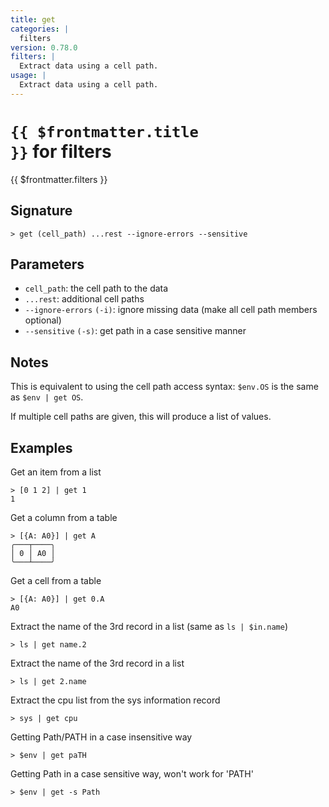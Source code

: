 ```yaml
---
title: get
categories: |
  filters
version: 0.78.0
filters: |
  Extract data using a cell path.
usage: |
  Extract data using a cell path.
---
```


# <code>{{ $frontmatter.title }}</code> for filters

<div class='command-title'>{{ $frontmatter.filters }}</div>

## Signature

```> get (cell_path) ...rest --ignore-errors --sensitive```

## Parameters

 -  `cell_path`: the cell path to the data
 -  `...rest`: additional cell paths
 -  `--ignore-errors` `(-i)`: ignore missing data (make all cell path members optional)
 -  `--sensitive` `(-s)`: get path in a case sensitive manner

## Notes
This is equivalent to using the cell path access syntax: `$env.OS` is the same as `$env | get OS`.

If multiple cell paths are given, this will produce a list of values.
## Examples

Get an item from a list
```shell
> [0 1 2] | get 1
1
```

Get a column from a table
```shell
> [{A: A0}] | get A
╭───┬────╮
│ 0 │ A0 │
╰───┴────╯

```

Get a cell from a table
```shell
> [{A: A0}] | get 0.A
A0
```

Extract the name of the 3rd record in a list (same as `ls | $in.name`)
```shell
> ls | get name.2

```

Extract the name of the 3rd record in a list
```shell
> ls | get 2.name

```

Extract the cpu list from the sys information record
```shell
> sys | get cpu

```

Getting Path/PATH in a case insensitive way
```shell
> $env | get paTH

```

Getting Path in a case sensitive way, won't work for 'PATH'
```shell
> $env | get -s Path

```

